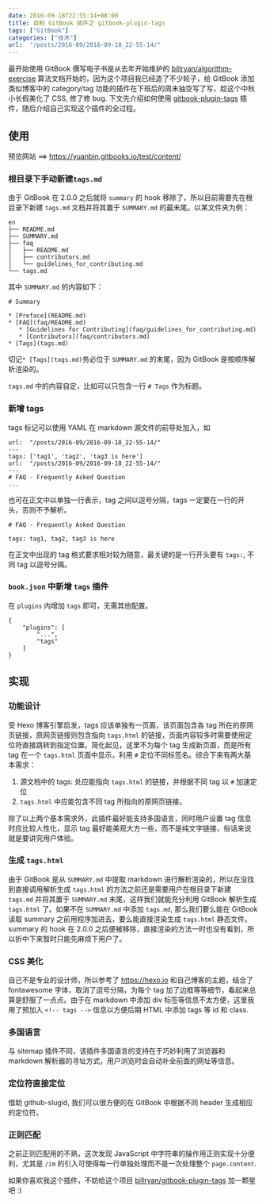 ```yaml
---
date: 2016-09-18T22:55:14+08:00
title: 自制 GitBook 插件之 gitbook-plugin-tags
tags: ["GitBook"]
categories: ["技术"]
url:  "/posts/2016-09/2016-09-18_22-55-14/"
---
```


最开始使用 GitBook 撰写电子书是从去年开始维护的 [billryan/algorithm-exercise](https://github.com/billryan/algorithm-exercise) 算法文档开始的，因为这个项目我已经造了不少轮子，给 GitBook 添加类似博客中的 category/tag 功能的插件在下班后的周末抽空写了写，趁这个中秋小长假美化了 CSS, 修了修 bug. 下文先介绍如何使用 [gitbook-plugin-tags](https://github.com/billryan/gitbook-plugin-tags) 插件，随后介绍自己实现这个插件的全过程。

## 使用

预览网站 ==> https://yuanbin.gitbooks.io/test/content/

### 根目录下手动新建`tags.md`

由于 GitBook 在 2.0.0 之后就将 `summary` 的 hook 移除了，所以目前需要先在根目录下新建 `tags.md` 文档并将其置于 `SUMMARY.md` 的最末尾。以某文件夹为例：
```
en
├── README.md
├── SUMMARY.md
├── faq
│   ├── README.md
│   ├── contributors.md
│   └── guidelines_for_contributing.md
└── tags.md
```
其中 `SUMMARY.md` 的内容如下：
```
# Summary

* [Preface](README.md)
* [FAQ](faq/README.md)
   * [Guidelines for Contributing](faq/guidelines_for_contributing.md)
   * [Contributors](faq/contributors.md)
* [Tags](tags.md)
```
切记`* [Tags](tags.md)`务必位于 `SUMMARY.md` 的末尾，因为 GitBook 是按顺序解析渲染的。

`tags.md` 中的内容自定，比如可以只包含一行 `# Tags` 作为标题。

### 新增 tags

tags 标记可以使用 YAML 在 markdown 源文件的前导处加入，如
```
url:  "/posts/2016-09/2016-09-18_22-55-14/"
---
tags: ['tag1', 'tag2', 'tag3 is here']
url:  "/posts/2016-09/2016-09-18_22-55-14/"
---
# FAQ - Frequently Asked Question
...
```

也可在正文中以单独一行表示，tag 之间以逗号分隔，tags 一定要在一行的开头，否则不予解析。
```
# FAQ - Frequently Asked Question

tags: tag1, tag2, tag3 is here
```
在正文中出现的 tag 格式要求相对较为随意，最关键的是一行开头要有 `tags:`, 不同 tag 以逗号分隔。

### `book.json` 中新增 `tags` 插件

在 `plugins` 内增加 `tags` 即可，无需其他配置。
```
{
    "plugins": [
        "...",
        "tags"
    ]
}
```

## 实现

### 功能设计

受 Hexo 博客引擎启发，tags 应该单独有一页面，该页面包含各 tag 所在的原网页链接，原网页链接则包含指向 `tags.html` 的链接，页面内容较多时需要使用定位符直接跳转到指定位置。简化起见，这里不为每个 tag 生成新页面，而是所有 tag 在一个 `tags.html` 页面中显示，利用 `#` 定位不同标签名。综合下来有两大基本需求：
1. 源文档中的 tags: 处应能指向 `tags.html` 的链接，并根据不同 tag 以 `#` 加速定位
2. `tags.html` 中应能包含不同 tag 所指向的原网页链接。

除了以上两个基本需求外，此插件最好能支持多国语言，同时用户设置 tag 信息时应比较人性化，显示 tag 最好能美观大方一些，而不是纯文字链接，俗话来说就是要讲究用户体验。

### 生成 `tags.html`

由于 GitBook 是从 `SUMMARY.md` 中提取 markdown 进行解析渲染的，所以在没找到直接调用解析生成 `tags.html` 的方法之前还是需要用户在根目录下新建 `tags.md` 并将其置于 `SUMMARY.md` 末尾，这样我们就能充分利用 GitBook 解析生成 `tags.html` 了。如果不在 `SUMMARY.md` 中添加 `tags.md`, 那么我们要么能在 GitBook 读取 summary 之前用程序加进去，要么能直接渲染生成 `tags.html` 静态文件。summary 的 hook 在 2.0.0 之后便被移除，直接渲染的方法一时也没有看到，所以折中下来暂时只能先麻烦下用户了。

### CSS 美化

自己不是专业的设计师，所以参考了 https://hexo.io 和自己博客的主题，结合了 fontawesome 字体，取消了逗号分隔，为每个 tag 加了边框等等细节，看起来总算是舒服了一点点。由于在 markdown 中添加 div 标签等信息不太方便，这里我用了预加入 `<!-- tags -->` 信息以方便后期 HTML 中添加 tags 等 id 和 class.

### 多国语言

与 sitemap 插件不同，该插件多国语言的支持在于巧妙利用了浏览器和 markdown 解析器的寻址方式，用户浏览时会自动补全前面的网址等信息。

### 定位符直接定位

借助 github-slugid, 我们可以很方便的在 GitBook 中根据不同 header 生成相应的定位符。

### 正则匹配

之前正则匹配用的不熟，这次发现 JavaScript 中字符串的操作用正则实现十分便利，尤其是 `/im` 的引入可使得每一行单独处理而不是一次处理整个 `page.content`.

如果你喜欢我这个插件，不妨给这个项目 [billryan/gitbook-plugin-tags](https://github.com/billryan/gitbook-plugin-tags) 加一颗星吧 :)